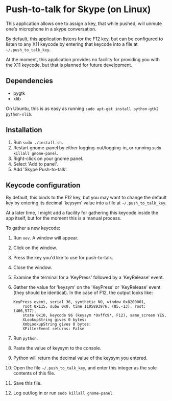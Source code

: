 # Push-to-talk for Skype (on Linux)

This application allows one to assign a key, that while pushed, will unmute one's microphone in a skype conversation.

By default, this application listens for the F12 key, but can be configured to listen
to any X11 keycode by entering that keycode into a file at ``~/.push_to_talk_key``.

At the moment, this application provides no facility for providing you with the X11 keycode, but that is planned for future development.

## Dependencies

 - pygtk
 - xlib

On Ubuntu, this is as easy as running ``sudo apt-get install python-gtk2 python-xlib``.

## Installation

 1. Run ``sudo ./install.sh``.
 2. Restart gnome-panel by either logging-out/logging-in, or running ``sudo killall gnome-panel``.
 3. Right-click on your gnome panel.
 4. Select 'Add to panel'.
 5. Add 'Skype Push-to-talk'.

## Keycode configuration

By default, this binds to the F12 key, but you may want to change the default key
by entering its decimal 'keysym' value into a file at ``~/.push_to_talk_key``.

At a later time, I might add a facility for gathering this keycode inside the app
itself, but for the moment this is a manual process.

To gather a new keycode:

 1. Run ``xev``.  A window will appear.
 2. Click on the window.
 3. Press the key you'd like to use for push-to-talk.
 4. Close the window.
 5. Examine the terminal for a 'KeyPress' followed by a 'KeyRelease' event.  
 6. Gather the value for 'keysym' on the 'KeyPress' or 'KeyRelease' event (they should be identical).  In the case of F12, the output looks like:

        KeyPress event, serial 36, synthetic NO, window 0x8200001,
            root 0x115, subw 0x0, time 1105893976, (85,-13), root:(466,577),
            state 0x10, keycode 96 (keysym *0xffc9*, F12), same_screen YES,
            XLookupString gives 0 bytes: 
            XmbLookupString gives 0 bytes: 
            XFilterEvent returns: False

 7. Run ``python``.
 8. Paste the value of keysym to the console.
 9. Python will return the decimal value of the keysym you entered.
 10. Open the file ``~/.push_to_talk_key``, and enter this integer as the sole contents of this file.
 11. Save this file.
 12. Log out/log in or run ``sudo killall gnome-panel``.

